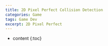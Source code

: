 ```yaml
---
title: 2D Pixel Perfect Collision Detection
categories: Game
tags: Game Dev
excerpt: 2D Pixel Perfect
---
```


<!-- prettier-ignore -->
* content
{:toc}
